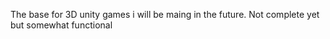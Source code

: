 The base for 3D unity games i will be maing in the future. Not complete yet but somewhat functional
